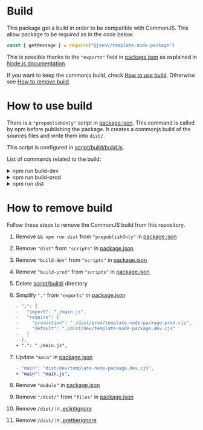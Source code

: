 # Build

This package got a build in order to be compatible with CommonJS. This allow package to be _required_ as in the code below.

```js
const { getMessage } = require("@jsenv/template-node-package")
```

This is possible thanks to the `"exports"` field in [package.json](../../package.json#L20) as explained in [Node.js documentation](https://nodejs.org/dist/latest-v16.x/docs/api/packages.html#packages_approach_2_isolate_state).

If you want to keep the commonjs build, check [How to use build](#how-to-use-build). Otherwise see [How to remove build](#how-to-remove-build).

# How to use build

There is a `"prepublishOnly"` script in [package.json](../../package.json#L56). This command is called by npm before publishing the package. It creates a commonjs build of the sources files and write them into `dist/`.

This script is configured in [script/build/build.js](../../script/build/build.js).

List of commands related to the build:

<details>
   <summary>npm run build-dev</summary>

Write commonjs files into `dist/dev/`.

</details>

<details>
   <summary>npm run build-prod</summary>

Write commonjs files into `dist/prod/`.

These files are generated to make commonjs build compatible with [production mode](../production/production.md) there is a production build.

</details>

<details>
   <summary>npm run dist</summary>

Generates both `dist/dev/` and `dist/prod/`

</details>

# How to remove build

Follow these steps to remove the CommonJS build from this repository.

1. Remove `&& npm run dist` from `"prepublishOnly"` in [package.json](../../package.json#L56)
2. Remove `"dist"` from `"scripts"` in [package.json](../../package.json#L33)
3. Remove `"build-dev"` from `"scripts"` in [package.json](../../package.json#L48)
4. Remove `"build-prod"` from `"scripts"` in [package.json](../../package.json#L49)
5. Delete [script/build/](../../script/build/) directory
6. Simplify `"."` from `"exports"` in [package.json](../../package.json#L18)

   ```diff
   - ".": {
   -   "import": "./main.js",
   -   "require": {
   -     "production": "./dist/prod/template-node-package.prod.cjs",
   -     "default": "./dist/dev/template-node-package.dev.cjs"
   -   }
   - },
   + ".": "./main.js",
   ```

7. Update `"main"` in [package.json](../../package.json#L35)

   ```diff
   - "main": "dist/dev/template-node-package.dev.cjs",
   + "main": "main.js",
   ```

8. Remove `"module"` in [package.json](../../package.json#L34)

9. Remove `"/dist/"` from `"files"` in [package.json](../../package.json#L37)

10. Remove `/dist/` in [.eslintignore](../../.eslintignore#L17)

11. Remove `/dist/` in [.prettierignore](../../.prettierignore#L12)
